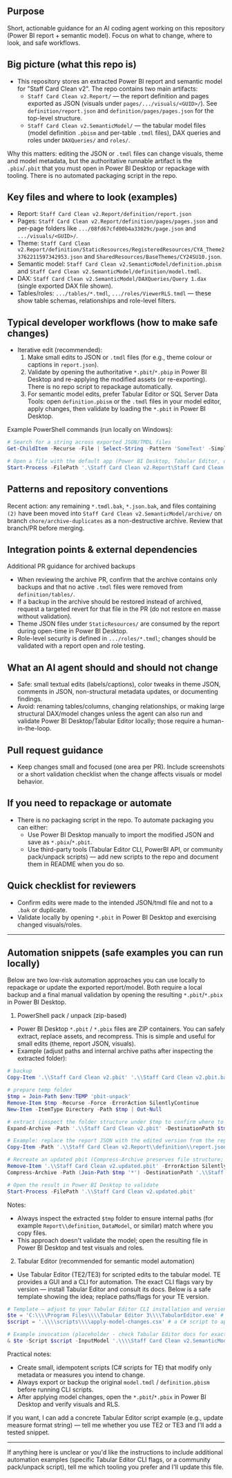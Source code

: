 ## Purpose
Short, actionable guidance for an AI coding agent working on this repository (Power BI report + semantic model). Focus on what to change, where to look, and safe workflows.

## Big picture (what this repo is)
- This repository stores an extracted Power BI report and semantic model for "Staff Card Clean v2". The repo contains two main artifacts:
  - `Staff Card Clean v2.Report/` — the report definition and pages exported as JSON (visuals under `pages/.../visuals/<GUID>/`). See `definition/report.json` and `definition/pages/pages.json` for the top-level structure.
  - `Staff Card Clean v2.SemanticModel/` — the tabular model files (model definition `.pbism` and per-table `.tmdl` files), DAX queries and roles under `DAXQueries/` and `roles/`.

Why this matters: editing the JSON or `.tmdl` files can change visuals, theme and model metadata, but the authoritative runnable artifact is the `.pbix`/`.pbit` that you must open in Power BI Desktop or repackage with tooling. There is no automated packaging script in the repo.

## Key files and where to look (examples)
- Report: `Staff Card Clean v2.Report/definition/report.json`
- Pages: `Staff Card Clean v2.Report/definition/pages/pages.json` and per-page folders like `.../08fd67cfd00b4a33029c/page.json` and `.../visuals/<GUID>/`.
- Theme: `Staff Card Clean v2.Report/definition/StaticResources/RegisteredResources/CYA_Theme23762211597342953.json` and `SharedResources/BaseThemes/CY24SU10.json`.
- Semantic model: `Staff Card Clean v2.SemanticModel/definition.pbism` and `Staff Card Clean v2.SemanticModel/definition/model.tmdl`.
- DAX: `Staff Card Clean v2.SemanticModel/DAXQueries/Query 1.dax` (single exported DAX file shown).
- Tables/roles: `.../tables/*.tmdl`, `.../roles/ViewerRLS.tmdl` — these show table schemas, relationships and role-level filters.

## Typical developer workflows (how to make safe changes)
- Iterative edit (recommended):
  1. Make small edits to JSON or `.tmdl` files (for e.g., theme colour or captions in `report.json`).
  2. Validate by opening the authoritative `*.pbit`/`*.pbip` in Power BI Desktop and re-applying the modified assets (or re-exporting). There is no repo script to repackage automatically.
  3. For semantic model edits, prefer Tabular Editor or SQL Server Data Tools: open `definition.pbism` or the `.tmdl` files in your model editor, apply changes, then validate by loading the `*.pbit` in Power BI Desktop.

Example PowerShell commands (run locally on Windows):
```powershell
# Search for a string across exported JSON/TMDL files
Get-ChildItem -Recurse -File | Select-String -Pattern 'SomeText' -SimpleMatch

# Open a file with the default app (Power BI Desktop, Tabular Editor, or JSON editor)
Start-Process -FilePath '.\Staff Card Clean v2.Report\Staff Card Clean v2.pbit'
```

## Patterns and repository conventions
 Recent action: any remaining `*.tmdl.bak`, `*.json.bak`, and files containing `(2)` have been moved into `Staff Card Clean v2.SemanticModel/archive/` on branch `chore/archive-duplicates` as a non-destructive archive. Review that branch/PR before merging.

## Integration points & external dependencies
 Additional PR guidance for archived backups
 - When reviewing the archive PR, confirm that the archive contains only backups and that no active `.tmdl` files were removed from `definition/tables/`.
 - If a backup in the archive should be restored instead of archived, request a targeted revert for that file in the PR (do not restore en masse without validation).
- Theme JSON files under `StaticResources/` are consumed by the report during open-time in Power BI Desktop.
- Role-level security is defined in `.../roles/*.tmdl`; changes should be validated with a report open and role testing.

## What an AI agent should and should not change
- Safe: small textual edits (labels/captions), color tweaks in theme JSON, comments in JSON, non-structural metadata updates, or documenting findings.
- Avoid: renaming tables/columns, changing relationships, or making large structural DAX/model changes unless the agent can also run and validate Power BI Desktop/Tabular Editor locally; those require a human-in-the-loop.

## Pull request guidance
- Keep changes small and focused (one area per PR). Include screenshots or a short validation checklist when the change affects visuals or model behavior.

## If you need to repackage or automate
- There is no packaging script in the repo. To automate packaging you can either:
  - Use Power BI Desktop manually to import the modified JSON and save as `*.pbix`/`*.pbit`.
  - Use third-party tools (Tabular Editor CLI, PowerBI API, or community pack/unpack scripts) — add new scripts to the repo and document them in README when you do so.

## Quick checklist for reviewers
- Confirm edits were made to the intended JSON/tmdl file and not to a `.bak` or duplicate.
- Validate locally by opening `*.pbit` in Power BI Desktop and exercising changed visuals/roles.

---
## Automation snippets (safe examples you can run locally)

Below are two low-risk automation approaches you can use locally to repackage or update the exported report/model. Both require a local backup and a final manual validation by opening the resulting `*.pbit`/`*.pbix` in Power BI Desktop.

1) PowerShell pack / unpack (zip-based)
- Power BI Desktop `*.pbit` / `*.pbix` files are ZIP containers. You can safely extract, replace assets, and recompress. This is simple and useful for small edits (theme, report JSON, visuals).
- Example (adjust paths and internal archive paths after inspecting the extracted folder):

```powershell
# backup
Copy-Item '.\\Staff Card Clean v2.pbit' '.\\Staff Card Clean v2.pbit.bak'

# prepare temp folder
$tmp = Join-Path $env:TEMP 'pbit-unpack'
Remove-Item $tmp -Recurse -Force -ErrorAction SilentlyContinue
New-Item -ItemType Directory -Path $tmp | Out-Null

# extract (inspect the folder structure under $tmp to confirm where to place files)
Expand-Archive -Path '.\\Staff Card Clean v2.pbit' -DestinationPath $tmp

# Example: replace the report JSON with the edited version from the repo
Copy-Item -Path '.\\Staff Card Clean v2.Report\\definition\\report.json' -Destination (Join-Path $tmp 'Report\\definition\\report.json') -Force

# Recreate an updated pbit (Compress-Archive preserves file structure; ensure you compress the contents, not the parent folder)
Remove-Item '.\\Staff Card Clean v2.updated.pbit' -ErrorAction SilentlyContinue
Compress-Archive -Path (Join-Path $tmp '*') -DestinationPath '.\\Staff Card Clean v2.updated.pbit'

# Open the result in Power BI Desktop to validate
Start-Process -FilePath '.\\Staff Card Clean v2.updated.pbit'
```

Notes:
- Always inspect the extracted `$tmp` folder to ensure internal paths (for example `Report\\definition`, `DataModel`, or similar) match where you copy files.
- This approach doesn't validate the model; open the resulting file in Power BI Desktop and test visuals and roles.

2) Tabular Editor (recommended for semantic model automation)
- Use Tabular Editor (TE2/TE3) for scripted edits to the tabular model. TE provides a GUI and a CLI for automation. The exact CLI flags vary by version — install Tabular Editor and consult its docs. Below is a safe template showing the idea; replace paths/flags for your TE version.

```powershell
# Template — adjust to your Tabular Editor CLI installation and version
$te = 'C:\\\\Program Files\\\\Tabular Editor 3\\\\TabularEditor.exe' # or path to TE2/TE3 cli
$script = '.\\\\scripts\\\\apply-model-changes.csx' # a C# script to apply changes

# Example invocation (placeholder - check Tabular Editor docs for exact flags)
& $te -Script $script -InputModel '.\\\\Staff Card Clean v2.SemanticModel\\\\definition\\\\model.tmdl' -OutputModel '.\\\\Staff Card Clean v2.SemanticModel\\\\definition\\\\model.tmdl'
```

Practical notes:
- Create small, idempotent scripts (C# scripts for TE) that modify only metadata or measures you intend to change.
- Always export or backup the original `model.tmdl` / `definition.pbism` before running CLI scripts.
- After applying model changes, open the `*.pbit`/`*.pbix` in Power BI Desktop and verify visuals and RLS.

If you want, I can add a concrete Tabular Editor script example (e.g., update measure format string) — tell me whether you use TE2 or TE3 and I'll add a tested snippet.

---

If anything here is unclear or you'd like the instructions to include additional automation examples (specific Tabular Editor CLI flags, or a community pack/unpack script), tell me which tooling you prefer and I'll update this file.

````

